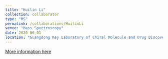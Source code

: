 ```yaml
---
title: "Huilin Li"
collection: collaborator
type: "MS"
permalink: /collaborations/HuilinLi
venue: "Mass Spectroscopy"
date: 2020-06-01
location: "Guangdong Key Laboratory of Chiral Molecule and Drug Discovery, School of Pharmaceutical Sciences, Sun Yat-sen University, Guangzhou 510006, Guangdong, China"
---
```


[More information here](https://www.x-mol.com/groups/li_huilin/)


